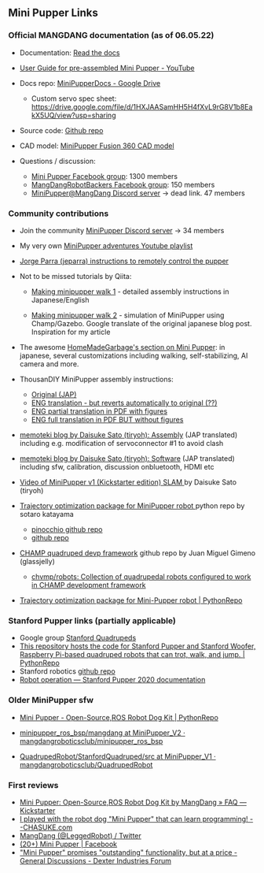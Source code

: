 ## Mini Pupper Links

### Official MANGDANG documentation (as of 06.05.22)
* Documentation: [Read the docs](https://minipupperdocs.readthedocs.io/en/latest/index.html)
* [User Guide for pre-assembled Mini Pupper - YouTube](https://www.youtube.com/watch?v=FRBh3URTuuI)
* Docs repo: [MiniPupperDocs - Google Drive](https://drive.google.com/drive/folders/17XOR7FHEMkts_zZtZtuQ-QxEJ68U8ZkW)
  * Custom servo spec sheet: https://drive.google.com/file/d/1HXJAASamHH5H4fXvL9rG8V1b8EakX5UQ/view?usp=sharing

* Source code: [Github repo](https://github.com/mangdangroboticsclub/QuadrupedRobot)
* CAD model: [MiniPupper Fusion 360 CAD model](https://myhub.autodesk360.com/ue2d9cf55/g/shares/SH9285eQTcf875d3c5392da49ebed9324f4d)
* Questions / discussion:
  * [Mini Pupper Facebook group](https://www.facebook.com/groups/519009562699751/): 1300 members
  * [MangDangRobotBackers Facebook group](https://www.facebook.com/groups/716473723088464/): 150 members
  * [MiniPupper@MangDang Discord server](https://discord.com/invite/xsMjEudK?fbclid=IwAR04CWquqMPCyH3n-hkC-oO9G_Fu_yfHCP6fKBTWdXpcK8Q3ou1n__xObdk) -> dead link. 47 members

### Community contributions

* Join the community [MiniPupper Discord server](https://discord.gg/RHnV5nsbNf) -> 34 members

* My very own [MiniPupper adventures Youtube playlist](https://www.youtube.com/playlist?list=PLVni6qNadAQQfQTUqRQIN8222_kW3dqIF)

* [Jorge Parra (jeparra) instructions to remotely control the pupper](./assets/sfw/Instructions_simple_command_pupper.txt)

* Not to be missed tutorials by Qiita:
  *  [Making minipupper walk 1](https://qiita.com/nisshan_/items/5f1a0953e9fd4afba5b5) - detailed assembly instructions in Japanese/English

  * [Making minipupper walk 2](https://qiita-com.translate.goog/nisshan_/items/fa4a4ab807c5e4bb1ff4?_x_tr_sl=auto&_x_tr_tl=en&_x_tr_hl=es) - simulation of MiniPupper using Champ/Gazebo. Google translate of the original japanese blog post. Inspiration for my article

* The awesome [HomeMadeGarbage's section on Mini Pupper](https://homemadegarbage-com.translate.goog/tag/%e3%83%9f%e3%83%8b%e3%81%b7%e3%81%b1?_x_tr_sl=auto&_x_tr_tl=en&_x_tr_hl=en-US&_x_tr_pto=wapp): in japanese, several customizations including walking, self-stabilizing, AI camera and more.

* ThousanDIY MiniPupper assembly instructions:
  * [Original (JAP)](https://note.com/tomorrow56/n/nf83edb723a08)
  * [ENG translation - but reverts automatically to original (??)](https://note-com.translate.goog/tomorrow56/n/nf83edb723a08?_x_tr_sl=auto&_x_tr_tl=en&_x_tr_hl=es)
  * [ENG partial translation in PDF with figures](./assets/web/MiniPupperThousanDIY_xs.pdf)
  * [ENG full translation in PDF BUT without figures](./assets/web/MiniPupperThousanDIY_xs_full_translation.pdf)

* [memoteki blog by Daisuke Sato (tiryoh): Assembly](https://memoteki-net.translate.goog/archives/4673?_x_tr_sl=auto&_x_tr_tl=en&_x_tr_hl=en&_x_tr_pto=wapp ) (JAP translated) including e.g. modification of servoconnector #1 to avoid clash  

* [memoteki blog by Daisuke Sato (tiryoh): Software](https://memoteki-net.translate.goog/archives/4772?_x_tr_sl=auto&_x_tr_tl=en&_x_tr_hl=en&_x_tr_pto=wapp) (JAP translated) including sfw, calibration, discussion onbluetooth, HDMI etc

* [Video of MiniPupper v1 (Kickstarter edition) SLAM ](https://www.youtube.com/watch?v=kyfAP2T9b2M) by Daisuke Sato (tiryoh)

* [Trajectory optimization package for MiniPupper robot ](https://pythonrepo.com/repo/mayataka-mini_pupper_trajopt-python-programming-with-hardware) python repo by sotaro katayama
  * [pinocchio github repo](https://github.com/stack-of-tasks/pinocchio/blob/master/README.md)
  * [github repo](https://github.com/mayataka/mini_pupper_trajopt)

* [CHAMP quadruped devp framework](https://github.com/chvmp) github repo by Juan Miguel Gimeno (glassjelly)
  * [chvmp/robots: Collection of quadrupedal robots configured to work in CHAMP development framework](https://github.com/chvmp/robots)
* [Trajectory optimization package for Mini-Pupper robot | PythonRepo](https://pythonrepo.com/repo/mayataka-mini_pupper_trajopt-python-programming-with-hardware)


### Stanford Pupper links (partially applicable)

* Google group [Stanford Quadrupeds](https://groups.google.com/g/stanford-quadrupeds)
* [This repository hosts the code for Stanford Pupper and Stanford Woofer, Raspberry Pi-based quadruped robots that can trot, walk, and jump. | PythonRepo](https://pythonrepo.com/repo/stanfordroboticsclub-StanfordQuadruped-python-programming-with-hardware)
* Stanford robotics [github repo]( https://github.com/stanfordroboticsclub/StanfordQuadruped)
* [Robot operation — Stanford Pupper 2020 documentation](https://pupper.readthedocs.io/en/latest/guide/operation.html#running-the-robot)

### Older MiniPupper sfw

* [Mini Pupper - Open-Source,ROS Robot Dog Kit | PythonRepo](https://pythonrepo.com/repo/mangdangroboticsclub-QuadrupedRobot-python-programming-with-hardware#releases)
* [minipupper_ros_bsp/mangdang at MiniPupper_V2 · mangdangroboticsclub/minipupper_ros_bsp](https://github.com/mangdangroboticsclub/minipupper_ros_bsp/tree/MiniPupper_V2/mangdang)

* [QuadrupedRobot/StanfordQuadruped/src at MiniPupper_V1 · mangdangroboticsclub/QuadrupedRobot](https://github.com/mangdangroboticsclub/QuadrupedRobot/tree/MiniPupper_V1/StanfordQuadruped/src)

### First reviews

* [Mini Pupper: Open-Source,ROS Robot Dog Kit by MangDang » FAQ — Kickstarter](https://www.kickstarter.com/projects/336477435/mini-pupper-open-sourceros-robot-dog-kit/faqs)
* [I played with the robot dog "Mini Pupper" that can learn programming! --CHASUKE.com](https://chasuke-com.translate.goog/minipupper/?_x_tr_sl=auto&_x_tr_tl=en&_x_tr_hl=es)
* [MangDang (@LeggedRobot) / Twitter](https://twitter.com/LeggedRobot)
* [(20+) Mini Pupper | Facebook](https://www.facebook.com/groups/519009562699751)
* ["Mini Pupper" promises "outstanding" functionality, but at a price - General Discussions - Dexter Industries Forum](https://forum.dexterindustries.com/t/mini-pupper-promises-outstanding-functionality-but-at-a-price/8519)

